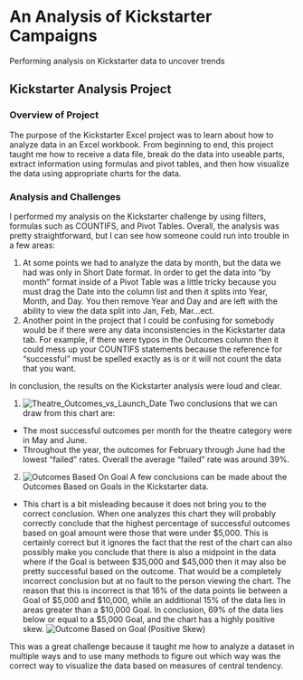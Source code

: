 # An Analysis of Kickstarter Campaigns
Performing analysis on Kickstarter data to uncover trends

## Kickstarter Analysis Project

### Overview of Project

The purpose of the Kickstarter Excel project was to learn about how to analyze data in an Excel workbook.  From beginning to end, this project taught me how to receive a data file, break do the data into useable parts, extract information using formulas and pivot tables, and then how visualize the data using appropriate charts for the data.  

### Analysis and Challenges

I performed my analysis on the Kickstarter challenge by using filters, formulas such as COUNTIFS, and Pivot Tables.  Overall, the analysis was pretty straightforward, but I can see how someone could run into trouble in a few areas:
1.	 At some points we had to analyze the data by month, but the data we had was only in Short Date format.  In order to get the data into “by month” format inside of a Pivot Table was a little tricky because you must drag the Date into the column list and then it splits into Year, Month, and Day.  You then remove Year and Day and are left with the ability to view the data split into Jan, Feb, Mar…ect.
2.	Another point in the project that I could be confusing for somebody would be if there were any data inconsistencies in the Kickstarter data tab.  For example, if there were typos in the Outcomes column then it could mess up your COUNTIFS statements because the reference for “successful” must be spelled exactly as is or it will not count the data that you want.  

In conclusion, the results on the Kickstarter analysis were loud and clear.
1.	 ![Theatre_Outcomes_vs_Launch_Date](https://user-images.githubusercontent.com/90290952/133950893-540a50ce-7417-466d-a14e-b1737f871e9a.png)
Two conclusions that we can draw from this chart are:
  - The most successful outcomes per month for the theatre category were in May and June. 
  - Throughout the year, the outcomes for February through June had the lowest “failed” rates.  Overall the average “failed” rate was around 39%.
2.	![Outcomes Based On Goal](https://user-images.githubusercontent.com/90290952/133950936-296f9918-14f2-4ea1-911a-ebb75c42445b.png)
A few conclusions can be made about the Outcomes Based on Goals in the Kickstarter data.  
  - This chart is a bit misleading because it does not bring you to the correct conclusion.  When one analyzes this chart they will probably correctly conclude that the highest percentage of successful outcomes based on goal amount were those that were under $5,000.  This is certainly correct but it ignores the fact that the rest of the chart can also possibly make you conclude that there is also a midpoint in the data where if the Goal is between $35,000 and $45,000 then it may also be pretty successful based on the outcome.  That would be a completely incorrect conclusion but at no fault to the person viewing the chart.  The reason that this is incorrect is that 16% of the data points lie between a Goal of $5,000 and $10,000, while an additional 15% of the data lies in areas greater than a $10,000 Goal.  In conclusion, 69% of the data lies below or equal to a $5,000 Goal, and the chart has a highly positive skew.  ![Outcome Based on Goal (Positive Skew)](https://user-images.githubusercontent.com/90290952/133950981-e1a4bafb-5f17-4d6b-8e10-a8af5f718af8.png)

This was a great challenge because it taught me how to analyze a dataset in multiple ways and to use many methods to figure out which way was the correct way to visualize the data based on measures of central tendency.
